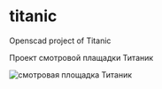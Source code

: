 # titanic
Openscad project of Titanic

Проект смотровой плащадки Титаник

![cмотровая площадка Титаник](Images/titatnic.png)

